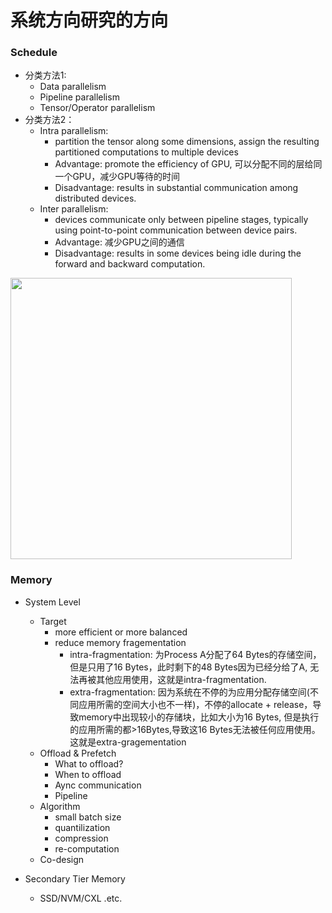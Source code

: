 # 系统方向研究的方向

### Schedule
- 分类方法1: 
  - Data parallelism
  - Pipeline parallelism
  - Tensor/Operator parallelism
- 分类方法2：
  - Intra parallelism: 
    - partition the tensor along some dimensions, assign the resulting partitioned computations to multiple devices
    - Advantage: promote the efficiency of GPU, 可以分配不同的层给同一个GPU，减少GPU等待的时间
    - Disadvantage: results in substantial communication among distributed devices.
  - Inter parallelism:
    - devices communicate only between pipeline stages, typically using point-to-point communication between device pairs.
    - Advantage: 减少GPU之间的通信
    - Disadvantage: results in some devices being idle during the forward and backward computation.

<img src="https://github.com/kexinchu/paper-manager/blob/main/pictures/data_pipeline_tensor_parallelism.jpg" width="450px">

### Memory
- System Level
  - Target
    - more efficient or more balanced
    - reduce memory fragementation
      - intra-fragmentation: 为Process A分配了64 Bytes的存储空间，但是只用了16 Bytes，此时剩下的48 Bytes因为已经分给了A, 无法再被其他应用使用，这就是intra-fragmentation.
      - extra-fragmentation: 因为系统在不停的为应用分配存储空间(不同应用所需的空间大小也不一样)，不停的allocate + release，导致memory中出现较小的存储块，比如大小为16 Bytes, 但是执行的应用所需的都>16Bytes,导致这16 Bytes无法被任何应用使用。这就是extra-gragementation
  - Offload & Prefetch
    - What to offload?
    - When to offload
    - Aync communication
    - Pipeline
  - Algorithm
    - small batch size
    - quantilization
    - compression
    - re-computation
  - Co-design

- Secondary Tier Memory
  - SSD/NVM/CXL .etc.
